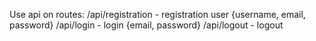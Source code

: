 Use api on routes: 
    /api/registration - registration user {username, email, password}
    /api/login - login {email, password}
    /api/logout - logout